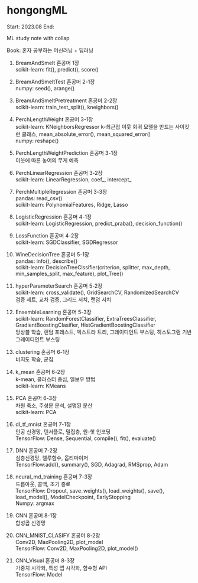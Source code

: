 # hongongML

Start: 2023.08
End:

ML study note with collap

Book: 혼자 공부하는 머신러닝 + 딥러닝

1. BreamAndSmelt 혼공머 1장
  <br/>scikit-learn: fit(), predict(), score()

2. BreamAndSmeltTest 혼공머 2-1장
  <br/>numpy: seed(), arange()

3. BreamAndSmeltPretreatment 혼공머 2-2장
  <br/>scikit-learn: train_test_split(), kneighbors()

4. PerchLengthWeight 혼공머 3-1장
  <br/>scikit-learn: KNeighborsRegressor k-최근접 이웃 회귀 모델을 만드는 사이킷런 클래스, mean_absolute_error(), mean_squared_error()
  <br/>numpy: reshape()

4. PerchLengthWeightPrediction 혼공머 3-1장
   <br/>이웃에 따른 농어의 무게 예측

6. PerchLinearRegression 혼공머 3-2장
   <br/>scikit-learn: LinearRegression, coef_, intercept_

7. PerchMultipleRegression 혼공머 3-3장
   <br/>pandas: read_csv()
   <br/>scikit-learn: PolynomialFeatures, Ridge, Lasso

8. LogisticRegression 혼공머 4-1장
   <br/>scikit-learn: LogisticRegression, predict_praba(), decision_function()

9. LossFunction 혼공머 4-2장
   <br/>scikit-learn: SGDClassifier, SGDRegressor

10. WineDecisionTree 혼공머 5-1장
   <br/>pandas: info(), describe()
   <br/>scikit-learn: DecisionTreeClssifier(criterion, splitter, max_depth, min_samples_split, max_feature), plot_Tree()

11. hyperParameterSearch 혼공머 5-2장
   <br/>scikit-learn: cross_validate(), GridSearchCV, RandomizedSearchCV
   <br/>검증 세트, 교차 검증, 그리드 서치, 랜덤 서치

12. EnsembleLearning 혼공머 5-3장
   <br/>scikit-learn: RandomForestClassifier, ExtraTreesClassifier, GradientBoostingClasifier, HistGradientBoostingClassifier
   <br/>앙상블 학습, 랜덤 포레스트, 엑스트라 트리, 그레이디언트 부스팅, 히스토그램 기반 그레이디언트 부스팅

13. clustering 혼공머 6-1장
   <br/>비지도 학습, 군집

14. k_mean 혼공머 6-2장
   <br/>k-mean, 클러스터 중심, 엘보우 방법
   <br/>scikit-learn: KMeans

16. PCA 혼공머 6-3장
   <br/>차원 축소, 주성분 분석, 설명된 분산
   <br/>scikit-learn: PCA

17. dl_tf_mnist 혼공머 7-1장
   <br/>인공 신경망, 텐서플로, 밀집층, 원-핫 인코딩
   <br/>TensorFlow: Dense, Sequential, compile(), fit(), evaluate()

18. DNN 혼공머 7-2장
   <br/>심층신경망, 렐루함수, 옵티마이저
   <br/>TensorFlow:add(), summary(), SGD, Adagrad, RMSprop, Adam

19. neural_md_training 혼공머 7-3장
   <br/>드롭아웃, 콜백, 조기 종료
   <br/>TensorFlow: Dropout, save_weights(), load_weights(), save(), load_model(), ModelCheckpoint, EarlyStopping
   <br/>Numpy: argmax

20. CNN 혼공머 8-1장
   <br/>합성곱 신경망

21. CNN_MNIST_CLASIFY 혼공머 8-2장
   <br/>Conv2D, MaxPooling2D, plot_model
   <br/>TensorFlow: Conv2D, MaxPooling2D, plot_model()

22. CNN_Visual 혼공머 8-3장
   <br/>가중치 시각화, 특성 맵 시각화, 함수형 API
   <br/>TensorFlow: Model
